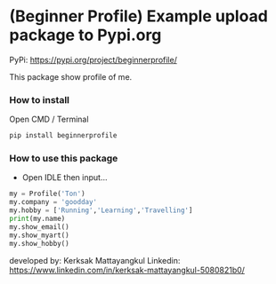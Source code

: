 # (Beginner Profile) Example upload package to Pypi.org

PyPi: https://pypi.org/project/beginnerprofile/

This package show profile of me.

### How to install

Open CMD / Terminal

```python
pip install beginnerprofile
```

### How to use this package

- Open IDLE then input...

```python
my = Profile('Ton')
my.company = 'goodday'
my.hobby = ['Running','Learning','Travelling']
print(my.name)
my.show_email()
my.show_myart()
my.show_hobby()
```

developed by: Kerksak Mattayangkul
Linkedin: https://www.linkedin.com/in/kerksak-mattayangkul-5080821b0/
